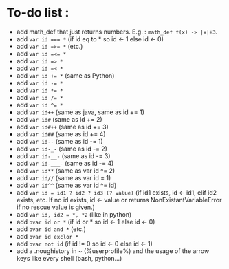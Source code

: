 # To-do list :
* add math_def that just returns numbers. E.g. : `math_def f(x) -> |x|+3`.
* add `var id === *` (if id eq to * so id <- 1 else id <- 0)
* add `var id =>= *` (etc.)
* add `var id =<= *`
* add `var id => *`
* add `var id =< *`
* add `var id += *` (same as Python)
* add `var id -= *`
* add `var id *= *`
* add `var id /= *`
* add `var id ^= *`
* add `var id++` (same as java, same as id += 1)
* add `var id#`  (same as id += 2)
* add `var id#++` (same as id += 3)
* add `var id##` (same as id += 4)
* add `var id--` (same as id -= 1)
* add `var id-_-` (same as id -= 2)
* add `var id-__-` (same as id -= 3)
* add `var id-___-` (same as id -= 4)
* add `var id**` (same as var id ^= 2)
* add `var id//` (same as var id = 1)
* add `var id^^` (same as var id ^= id)
* add `var id = id1 ? id2 ? id3 (? value)`
  (if id1 exists, id <- id1, elif id2 exists, etc. If no id exists, id <- value or returns NonExistantVariableError if no rescue value is given.)
* add `var id, id2 = *, *2` (like in python)
* add `bvar id or *` (if id or * so id <- 1 else id <- 0)
* add `bvar id and *` (etc.)
* add `bvar id exclor *`
* add `bvar not id` (if id != 0 so id <- 0 else id <- 1)
* add a .noughistory in ~ (%userprofile%) and the usage of the arrow keys like every shell (bash, python...)
